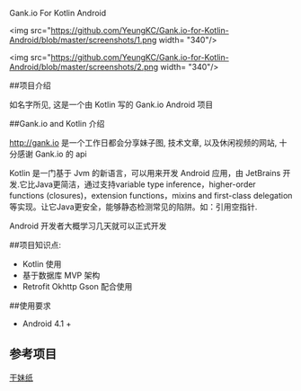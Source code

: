 Gank.io For Kotlin Android

<img src="https://github.com/YeungKC/Gank.io-for-Kotlin-Android/blob/master/screenshots/1.png width= "340"/>

<img src="https://github.com/YeungKC/Gank.io-for-Kotlin-Android/blob/master/screenshots/2.png width= "340"/>



##项目介绍

如名字所见, 这是一个由 Kotlin 写的 Gank.io Android 项目



##Gank.io and Kotlin 介绍

http://gank.io 是一个工作日都会分享妹子图, 技术文章, 以及休闲视频的网站, 十分感谢 Gank.io 的 api 

Kotlin 是一门基于 Jvm 的新语言，可以用来开发 Android 应用，由 JetBrains  开发.它比Java更简洁，通过支持variable type inference，higher-order functions (closures)，extension functions，mixins and first-class delegation等实现。让它Java更安全，能够静态检测常见的陷阱。如：引用空指针. 

Android 开发者大概学习几天就可以正式开发



##项目知识点:

* Kotlin 使用
* 基于数据库 MVP 架构
* Retrofit Okhttp Gson 配合使用


##使用要求

* Android 4.1 +


## 参考项目

[干妹纸](https://github.com/xingrz/GankMeizhi)